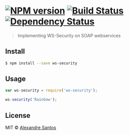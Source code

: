 #  [![NPM version][npm-image]][npm-url] [![Build Status][travis-image]][travis-url] [![Dependency Status][daviddm-url]][daviddm-image]

> Implementing WS-Security on SOAP webservices


## Install

```sh
$ npm install --save ws-security
```


## Usage

```js
var ws-security = require('ws-security');

ws-security('Rainbow');
```


## License

MIT © [Alexandre Santos](https://github.com/AlexSantos)


[npm-url]: https://npmjs.org/package/ws-security
[npm-image]: https://badge.fury.io/js/ws-security.svg
[travis-url]: https://travis-ci.org/AlexSantos/ws-security
[travis-image]: https://travis-ci.org/AlexSantos/ws-security.svg?branch=master
[daviddm-url]: https://david-dm.org/AlexSantos/ws-security.svg?theme=shields.io
[daviddm-image]: https://david-dm.org/AlexSantos/ws-security
